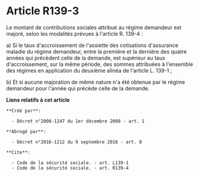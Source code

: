 # Article R139-3

Le montant de contributions sociales attribué au régime demandeur est majoré, selon les modalités prévues à l'article R.
139-4 : 

a) Si le taux d'accroissement de l'assiette des cotisations d'assurance maladie du régime demandeur, entre la première et la
dernière des quatre années qui précèdent celle de la demande, est supérieur au taux d'accroissement, sur la même période, des
sommes attribuées à l'ensemble des régimes en application du deuxième alinéa de l'article L. 139-1 ; 

b) Et si aucune majoration de même nature n'a été obtenue par le régime demandeur pour l'année qui précède celle de la
demande.

**Liens relatifs à cet article**

	**Créé par**:

	  - Décret n°2008-1247 du 1er décembre 2008 - art. 1

	**Abrogé par**:

	  - Décret n°2016-1212 du 9 septembre 2016 - art. 8

	**Cite**:

	  - Code de la sécurité sociale. - art. L139-1
	  - Code de la sécurité sociale. - art. R139-4
